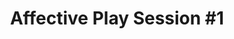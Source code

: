 ---
layout: default
category: session
id: affective-play-session-1
title: Affective Play Session &#35;1
permalink: /schedule#affective-play-session-1

day: Saturday
time: 11&colon;30am - 12&colon;45pm
timeorder: 3
room: Main Space

talks:
  - Play design&colon; a self-consciousness act
  - Being A Part Of The Things You Make
---